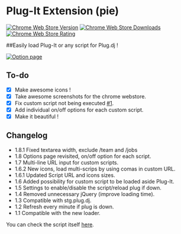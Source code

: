 # Plug-It Extension (pie)  

[![Chrome Web Store Version](https://img.shields.io/chrome-web-store/v/bikeoipagmbnkipclndbmfkjdcljocej.svg?maxAge=2592000)](https://chrome.google.com/webstore/detail/plug-it-extension/bikeoipagmbnkipclndbmfkjdcljocej)
[![Chrome Web Store Downloads](https://img.shields.io/chrome-web-store/d/bikeoipagmbnkipclndbmfkjdcljocej.svg?maxAge=2592000)](https://chrome.google.com/webstore/detail/plug-it-extension/bikeoipagmbnkipclndbmfkjdcljocej)
[![Chrome Web Store Rating](https://img.shields.io/chrome-web-store/rating/bikeoipagmbnkipclndbmfkjdcljocej.svg?maxAge=2592000)](https://chrome.google.com/webstore/detail/plug-it-extension/bikeoipagmbnkipclndbmfkjdcljocej/reviews)

##Easily load Plug-It or any script for Plug.dj !  

[![Option page](https://i.imgur.com/Hin9J1p.png)](https://chrome.google.com/webstore/detail/plug-it-extension/bikeoipagmbnkipclndbmfkjdcljocej)

## To-do

- [x] Make awesome icons !  
- [x] Take awesome screenshots for the chrome webstore.  
- [x] Fix custom script not being executed [#1](https://github.com/Plug-It/pie/issues/1).  
- [x] Add individual on/off options for each custom script.  
- [x] Make it beautiful !  

## Changelog  

- 1.8.1 Fixed textarea width, exclude /team and /jobs  
- 1.8 Options page revisited, on/off option for each script.  
- 1.7 Multi-line URL input for custom scripts.  
- 1.6.2 New icons, load multi-scrips by using comas in custom URL.  
- 1.6.1 Updated Script URL and icons sizes.  
- 1.6 Added possibility for custom script to be loaded aside Plug-It.  
- 1.5 Settings to enable/disable the script/reload plug if down.  
- 1.4 Removed unnecessary jQuery (improve loading time).  
- 1.3 Compatible with stg.plug.dj.  
- 1.2 Refresh every minute if plug is down.  
- 1.1 Compatible with the new loader.  

You can check the script itself [here](https://github.com/Plug-It/pi).
